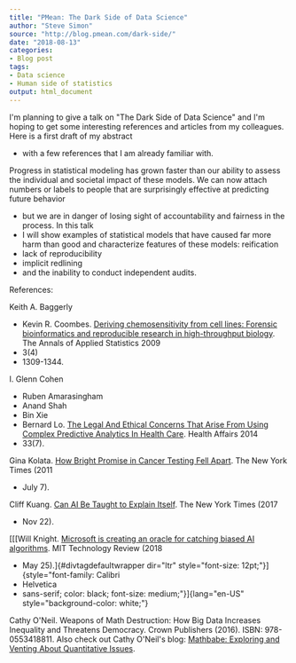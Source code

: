 ```yaml
---
title: "PMean: The Dark Side of Data Science"
author: "Steve Simon"
source: "http://blog.pmean.com/dark-side/"
date: "2018-08-13"
categories:
- Blog post
tags:
- Data science
- Human side of statistics
output: html_document
---
```


I'm planning to give a talk on "The Dark Side of Data Science" and I'm
hoping to get some interesting references and articles from my
colleagues. Here is a first draft of my abstract
- with a few references
that I am already familiar with.

<!---More--->

Progress in statistical modeling has grown faster than our ability to
assess the individual and societal impact of these models. We can now
attach numbers or labels to people that are surprisingly effective at
predicting future behavior
- but we are in danger of losing sight of
accountability and fairness in the process. In this talk
- I will show
examples of statistical models that have caused far more harm than good
and characterize features of these models: reification
- lack of
reproducibility
- implicit redlining
- and the inability to conduct
independent audits.

References:

Keith A. Baggerly
- Kevin R. Coombes. [Deriving chemosensitivity from
cell lines: Forensic bioinformatics and reproducible research in
high-throughput biology](https://www.jstor.org/stable/27801549). The
Annals of Applied Statistics 2009
- 3(4)
- 1309-1344.

I. Glenn Cohen
- Ruben Amarasingham
- Anand Shah
- Bin Xie
- Bernard Lo.
[The Legal And Ethical Concerns That Arise From Using Complex Predictive
Analytics In Health
Care](https://www.healthaffairs.org/doi/full/10.1377/hlthaff.2014.0048).
Health Affairs 2014
- 33(7).

Gina Kolata. [How Bright Promise in Cancer Testing Fell
Apart](http://www.nytimes.com/2011/07/08/health/research/08genes.html).
The New York Times (2011
- July 7).

Cliff Kuang. [Can AI Be Taught to Explain
Itself](https://www.nytimes.com/2017/11/21/magazine/can-ai-be-taught-to-explain-itself.html).
The New York Times (2017
- Nov 22).

[[[Will Knight. [Microsoft is creating an oracle for catching biased AI
algorithms](https://www.technologyreview.com/s/611138/microsoft-is-creating-an-oracle-for-catching-biased-ai-algorithms).
MIT Technology Review (2018
- May 25).]{#divtagdefaultwrapper dir="ltr"
style="font-size: 12pt;"}]{style="font-family: Calibri
- Helvetica
- sans-serif; color: black; font-size: medium;"}]{lang="en-US"
style="background-color: white;"}

Cathy O'Neil. Weapons of Math Destruction: How Big Data Increases
Inequality and Threatens Democracy. Crown Publishers (2016). ISBN:
978-0553418811. Also check out Cathy O'Neil's blog: [Mathbabe: Exploring
and Venting About Quantitative Issues](https://mathbabe.org/).


